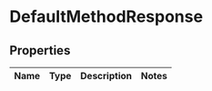 
# DefaultMethodResponse

## Properties
Name | Type | Description | Notes
------------ | ------------- | ------------- | -------------



